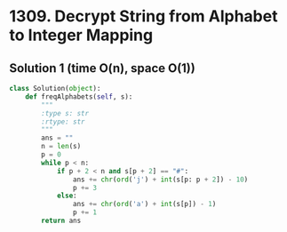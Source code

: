 # 1309. Decrypt String from Alphabet to Integer Mapping

## Solution 1 (time O(n), space O(1))

```python
class Solution(object):
    def freqAlphabets(self, s):
        """
        :type s: str
        :rtype: str
        """
        ans = ""
        n = len(s)
        p = 0
        while p < n:
            if p + 2 < n and s[p + 2] == "#":
                ans += chr(ord('j') + int(s[p: p + 2]) - 10)
                p += 3
            else:
                ans += chr(ord('a') + int(s[p]) - 1)
                p += 1
        return ans
```
